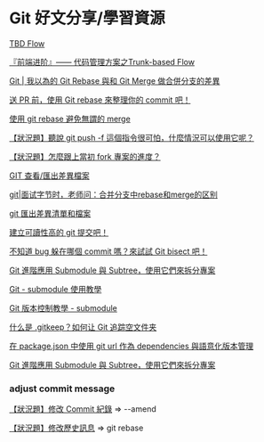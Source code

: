 # Git 好文分享/學習資源

[TBD Flow](https://blog.amowu.com/tbd-flow/)

[『前端进阶』—— 代码管理方案之Trunk-based Flow](https://juejin.cn/post/6977942781209608200?ref=amos-blog)

[Git | 我以為的 Git Rebase 與和 Git Merge 做合併分支的差異](https://medium.com/starbugs/git-%E6%88%91%E4%BB%A5%E7%82%BA%E7%9A%84-git-rebase-%E8%88%87%E5%92%8C-git-merge-%E5%81%9A%E5%90%88%E4%BD%B5%E5%88%86%E6%94%AF%E7%9A%84%E5%B7%AE%E7%95%B0-cacd3f45294d)

[送 PR 前，使用 Git rebase 來整理你的 commit 吧！](https://medium.com/starbugs/use-git-interactive-rebase-to-organize-commits-85e692b46dd)

[使用 git rebase 避免無謂的 merge](https://ihower.tw/blog/archives/3843)

[【狀況題】聽說 git push -f 這個指令很可怕，什麼情況可以使用它呢？](https://gitbook.tw/chapters/github/using-force-push)

[【狀況題】怎麼跟上當初 fork 專案的進度？](https://gitbook.tw/chapters/github/syncing-a-fork)

[GIT 查看/匯出差異檔案](https://hank7891.github.io/2021/08/11/GIT%E6%9F%A5%E7%9C%8B:%E5%8C%AF%E5%87%BA%E5%B7%AE%E7%95%B0%E6%AA%94%E6%A1%88/)

[git|面试字节时，老师问：合并分支中rebase和merge的区别](https://juejin.cn/post/7123826435357147166)

[git 匯出差異清單和檔案](https://medium.com/jiingler/git-%E5%8C%AF%E5%87%BA%E5%B7%AE%E7%95%B0%E6%B8%85%E5%96%AE%E5%92%8C%E6%AA%94%E6%A1%88-42b6ab9c7594)

[建立可讀性高的 git 提交吧！](https://medium.com/@Rock070/%E8%AE%93%E6%8F%90%E4%BA%A4%E5%8F%AF%E8%AE%80%E6%9B%B4%E9%AB%98%E5%90%A7-495e2e68ffd1)

[不知道 bug 躲在哪個 commit 嗎？來試試 Git bisect 吧！](https://medium.com/starbugs/use-git-bisect-to-find-the-buggy-commit-b35e12ddd26b)

[Git 進階應用 Submodule 與 Subtree，使用它們來拆分專案](https://blog.puckwang.com/posts/2020/git-submodule-vs-subtree/)

[Git - submodule 使用教學](https://blog.kennycoder.io/2020/06/14/Git-submodule-%E4%BD%BF%E7%94%A8%E6%95%99%E5%AD%B8/)

[Git 版本控制教學 - submodule](https://myapollo.com.tw/blog/git-tutorial-submodule/)

[什么是 .gitkeep？如何让 Git 追踪空文件夹](https://www.freecodecamp.org/chinese/news/what-is-gitkeep/)

[在 package.json 中使用 git url 作為 dependencies 與語意化版本管理](https://ray0427.medium.com/using-git-url-as-npm-dependencies-and-semantic-versioning-82b27a3245a5)

[Git 進階應用 Submodule 與 Subtree，使用它們來拆分專案](https://blog.puckwang.com/posts/2020/git-submodule-vs-subtree/)

### adjust commit message

[【狀況題】修改 Commit 紀錄](https://gitbook.tw/chapters/using-git/amend-commit1) => --amend

[【狀況題】修改歷史訊息](https://gitbook.tw/chapters/rewrite-history/change-commit-message) => git rebase

